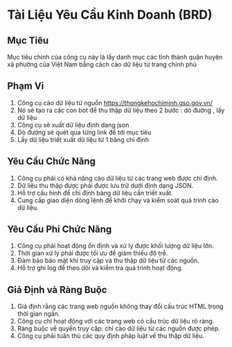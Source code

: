 # Tài Liệu Yêu Cầu Kinh Doanh (BRD)

## Mục Tiêu
Mục tiêu chính của công cụ này là lấy danh mục các tỉnh thành quận huyện xã phường của Việt Nam bằng cách cào dữ liệu từ trang chính phủ

## Phạm Vi
1. Công cụ cào dữ liệu từ nguồn https://thongkehochiminh.gso.gov.vn/
2. Nó sẽ tạo ra các con bot để thu thập dữ liệu theo 2 bước : dò đường , lấy dữ liệu
3. Công cụ sẽ xuất dữ liệu định dang json
4. Dò đường sẽ quét qua từng link để tới mục tiêu
5. Lấy dữ liệu triết xuất dữ liệu từ 1 bảng chỉ định

## Yêu Cầu Chức Năng
1. Công cụ phải có khả năng cào dữ liệu từ các trang web được chỉ định.
2. Dữ liệu thu thập được phải được lưu trữ dưới định dạng JSON.
3. Hỗ trợ cấu hình để chỉ định bảng dữ liệu cần triết xuất.
4. Cung cấp giao diện dòng lệnh để khởi chạy và kiểm soát quá trình cào dữ liệu.

## Yêu Cầu Phi Chức Năng
1. Công cụ phải hoạt động ổn định và xử lý được khối lượng dữ liệu lớn.
2. Thời gian xử lý phải được tối ưu để giảm thiểu độ trễ.
3. Đảm bảo bảo mật khi truy cập và thu thập dữ liệu từ các nguồn.
4. Hỗ trợ ghi log để theo dõi và kiểm tra quá trình hoạt động.

## Giả Định và Ràng Buộc
1. Giả định rằng các trang web nguồn không thay đổi cấu trúc HTML trong thời gian ngắn.
2. Công cụ chỉ hoạt động với các trang web có cấu trúc dữ liệu rõ ràng.
3. Ràng buộc về quyền truy cập: chỉ cào dữ liệu từ các nguồn được phép.
4. Công cụ phải tuân thủ các quy định pháp luật về thu thập dữ liệu.
